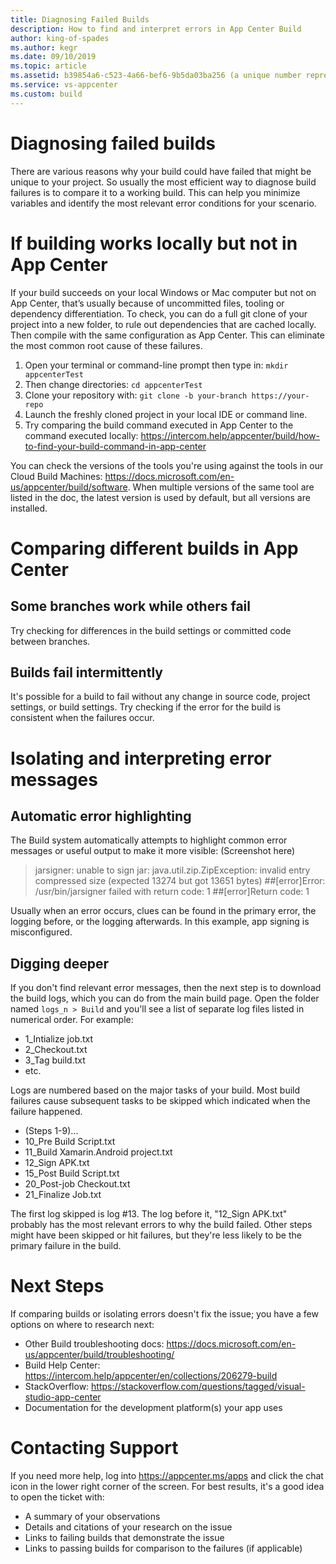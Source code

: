 ```yaml
---
title: Diagnosing Failed Builds
description: How to find and interpret errors in App Center Build
author: king-of-spades
ms.author: kegr
ms.date: 09/10/2019 
ms.topic: article 
ms.assetid: b39854a6-c523-4a66-bef6-9b5da03ba256 (a unique number representing the asset - just use a GUID, you can generate one at https://www.guidgenerator.com/)
ms.service: vs-appcenter 
ms.custom: build
---
```


# Diagnosing failed builds
There are various reasons why your build could have failed that might be unique to your project. So usually the most efficient way to diagnose build failures is to compare it to a working build. This  can help you minimize variables and identify the most relevant error conditions for your scenario. 

# If building works locally but not in App Center
If your build succeeds on your local Windows or Mac computer but not on App Center, that’s usually because of uncommitted files, tooling or dependency differentiation. To check, you can do a full git clone of your project into a new folder, to rule out dependencies that are cached locally. Then compile with the same configuration as App Center. This can eliminate the most common root cause of these failures.  

1. Open your terminal or command-line prompt then type in: `mkdir appcenterTest`
2. Then change directories: `cd appcenterTest`
3. Clone your repository with: `git clone -b your-branch https://your-repo`
4. Launch the freshly cloned project in your local IDE or command line. 
5. Try comparing the build command executed in App Center to the command executed locally: https://intercom.help/appcenter/build/how-to-find-your-build-command-in-app-center

You can check the versions of the tools you're using against the tools in our Cloud Build Machines: https://docs.microsoft.com/en-us/appcenter/build/software. When multiple versions of the same tool are listed in the doc, the latest version is used by default, but all versions are installed. 

# Comparing different builds in App Center
## Some branches work while others fail
Try checking for differences in the build settings or committed code between branches. 

## Builds fail intermittently
It's possible for a build to fail without any change in source code, project settings, or build settings. Try checking if the error for the build is consistent when the failures occur. 

# Isolating and interpreting error messages
## Automatic error highlighting
The Build system automatically attempts to highlight common error messages or useful output to make it more visible:
(Screenshot here)

> jarsigner: unable to sign jar: java.util.zip.ZipException: invalid entry compressed size (expected 13274 but got 13651 bytes)
> ##[error]Error: /usr/bin/jarsigner failed with return code: 1
> ##[error]Return code: 1

Usually when an error occurs, clues can be found in the primary error, the logging before, or the logging afterwards. In this example, app signing is misconfigured. 

## Digging deeper
If you don't find relevant error messages, then the next step is to download the build logs, which you can do from the main build page. Open the folder named `logs_n > Build` and you'll see a list of separate log files listed in numerical order. For example:

- 1_Intialize job.txt
- 2_Checkout.txt
- 3_Tag build.txt
- etc. 

Logs are numbered based on the major tasks of your build. Most build failures cause subsequent tasks to be skipped which indicated when the failure happened.

- (Steps 1-9)...
- 10_Pre Build Script.txt
- 11_Build Xamarin.Android project.txt
- 12_Sign APK.txt
- 15_Post Build Script.txt
- 20_Post-job Checkout.txt
- 21_Finalize Job.txt

The first log skipped is log #13. The log before it, "12_Sign APK.txt" probably has the most relevant errors to why the build failed. Other steps might have been skipped or hit failures, but they're less likely to be the primary failure in the build. 

# Next Steps
If comparing builds or isolating errors doesn't fix the issue; you have a few options on where to research next:

- Other Build troubleshooting docs: https://docs.microsoft.com/en-us/appcenter/build/troubleshooting/
- Build Help Center: https://intercom.help/appcenter/en/collections/206279-build
- StackOverflow: https://stackoverflow.com/questions/tagged/visual-studio-app-center
- Documentation for the development platform(s) your app uses

# Contacting Support
If you need more help, log into https://appcenter.ms/apps and click the chat icon in the lower right corner of the screen. For best results, it's a good idea to open the ticket with:

- A summary of your observations
- Details and citations of your research on the issue
- Links to failing builds that demonstrate the issue
- Links to passing builds for comparison to the failures (if applicable)
